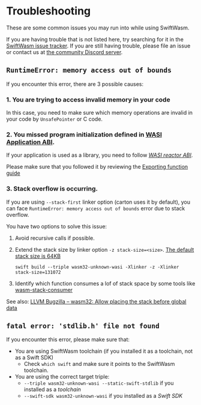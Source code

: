 # Troubleshooting

These are some common issues you may run into while using SwiftWasm.

If you are having trouble that is not listed here, try searching for it in the [SwiftWasm issue tracker](https://github.com/swiftwasm/swift/issues).
If you are still having trouble, please file an issue or contact us at [the community Discord server](https://discord.gg/ashJW8T8yp).


## `RuntimeError: memory access out of bounds`

If you encounter this error, there are 3 possible causes:

### 1. You are trying to access invalid memory in your code

In this case, you need to make sure which memory operations are invalid in your code by `UnsafePointer` or C code.

### 2. You missed program initialization defined in [WASI Application ABI](https://github.com/WebAssembly/WASI/blob/bac366c8aeb69cacfea6c4c04a503191bf1cede1/legacy/application-abi.md).

If your application is used as a library, you need to follow [*WASI reactor ABI*](https://github.com/WebAssembly/WASI/blob/bac366c8aeb69cacfea6c4c04a503191bf1cede1/legacy/application-abi.md).

Please make sure that you followed it by reviewing the [Exporting function guide](../examples/exporting-function.md)

### 3. Stack overflow is occurring.

If you are using `--stack-first` linker option (carton uses it by default), you can face `RuntimeError: memory access out of bounds` error due to stack overflow.

You have two options to solve this issue:
1. Avoid recursive calls if possible.
2. Extend the stack size by linker option `-z stack-size=<size>`. [The default stack size is 64KB](https://github.com/llvm/llvm-project/blob/fabe915705472e2c06ed1aa9a90620462594e82f/llvm/include/llvm/BinaryFormat/Wasm.h#L32)
   ```
   swift build --triple wasm32-unknown-wasi -Xlinker -z -Xlinker stack-size=131072
   ```

2. Identify which function consumes a lof of stack space by some tools like [wasm-stack-consumer](https://github.com/kateinoigakukun/wasm-stack-consumer)


See also: [LLVM Bugzilla – wasm32: Allow placing the stack before global data](https://bugs.llvm.org/show_bug.cgi?id=37181)

## `fatal error: 'stdlib.h' file not found`

If you encounter this error, please make sure that:

- You are using SwiftWasm toolchain (if you installed it as a toolchain, not as a Swift SDK)
   - Check `which swift` and make sure it points to the SwiftWasm toolchain.
- You are using the correct target triple:
   - `--triple wasm32-unknown-wasi --static-swift-stdlib` if you installed as a *toolchain*
   - `--swift-sdk wasm32-unknown-wasi` if you installed as a *Swift SDK*
